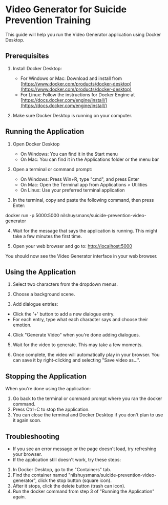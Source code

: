 # Video Generator for Suicide Prevention Training

This guide will help you run the Video Generator application using Docker Desktop.

## Prerequisites

1. Install Docker Desktop:
   - For Windows or Mac: Download and install from [https://www.docker.com/products/docker-desktop](https://www.docker.com/products/docker-desktop)
   - For Linux: Follow the instructions for Docker Engine at [https://docs.docker.com/engine/install/](https://docs.docker.com/engine/install/)

2. Make sure Docker Desktop is running on your computer.

## Running the Application

1. Open Docker Desktop
   - On Windows: You can find it in the Start menu
   - On Mac: You can find it in the Applications folder or the menu bar

2. Open a terminal or command prompt:
   - On Windows: Press Win+R, type "cmd", and press Enter
   - On Mac: Open the Terminal app from Applications > Utilities
   - On Linux: Use your preferred terminal application

3. In the terminal, copy and paste the following command, then press Enter:

docker run -p 5000:5000 nilshuysmans/suicide-prevention-video-generator

4. Wait for the message that says the application is running. This might take a few minutes the first time.

5. Open your web browser and go to: [http://localhost:5000](http://localhost:5000)

You should now see the Video Generator interface in your web browser.

## Using the Application

1. Select two characters from the dropdown menus.

2. Choose a background scene.

3. Add dialogue entries:
- Click the '+' button to add a new dialogue entry.
- For each entry, type what each character says and choose their emotion.

4. Click "Generate Video" when you're done adding dialogues.

5. Wait for the video to generate. This may take a few moments.

6. Once complete, the video will automatically play in your browser. You can save it by right-clicking and selecting "Save video as...".

## Stopping the Application

When you're done using the application:

1. Go back to the terminal or command prompt where you ran the docker command.
2. Press Ctrl+C to stop the application.
3. You can close the terminal and Docker Desktop if you don't plan to use it again soon.

## Troubleshooting

- If you see an error message or the page doesn't load, try refreshing your browser.
- If the application still doesn't work, try these steps:
1. In Docker Desktop, go to the "Containers" tab.
2. Find the container named "nilshuysmans/suicide-prevention-video-generator", click the stop button (square icon).
3. After it stops, click the delete button (trash can icon).
4. Run the docker command from step 3 of "Running the Application" again.

